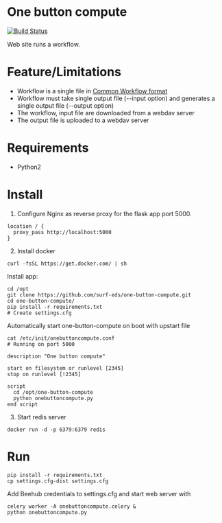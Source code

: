# One button compute

[![Build Status](https://travis-ci.org/surf-eds/one-button-compute.svg?branch=master)](https://travis-ci.org/surf-eds/one-button-compute)

Web site runs a workflow.
 
# Feature/Limitations

* Workflow is a single file in [Common Workflow format](http://www.commonwl.org/)
* Workflow must take single output file (--input option) and generates a single output file (--output option)
* The workflow, input file are downloaded from a webdav server
* The output file is uploaded to a webdav server

# Requirements

* Python2

# Install

1. Configure Nginx as reverse proxy for the flask app port 5000.
```
location / {
  proxy_pass http://localhost:5000
}
```
2. Install docker
```
curl -fsSL https://get.docker.com/ | sh
```

Install app:
```
cd /opt
git clone https://github.com/surf-eds/one-button-compute.git
cd one-button-compute/
pip install -r requirements.txt
# Create settings.cfg
```

Automatically start one-button-compute on boot with upstart file

```
cat /etc/init/onebuttoncompute.conf
# Running on port 5000

description "One button compute"

start on filesystem or runlevel [2345]
stop on runlevel [!2345]

script
  cd /opt/one-button-compute
  python onebuttoncompute.py
end script
```

3. Start redis server

```
docker run -d -p 6379:6379 redis
```

# Run

```
pip install -r requirements.txt
cp settings.cfg-dist settings.cfg
```

Add Beehub credentials to settings.cfg and start web server with

```
celery worker -A onebuttoncompute.celery &
python onebuttoncompute.py
```